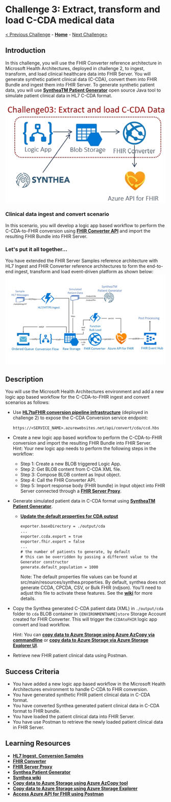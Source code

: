 # Challenge 3: Extract, transform and load C-CDA medical data

[< Previous Challenge](./Challenge02.md) - **[Home](../readme.md)** - [Next Challenge>](./Challenge04.md)

## Introduction

In this challenge, you will use the FHIR Converter reference architecture in Microsoft Health Architectures, deployed in challenge 2, to ingest, transform, and load clinical healthcare data into FHIR Server.  You will generate synthetic patient clinical data (C-CDA), convert them into FHIR Bundle and ingest them into FHIR Server.  To generate synthetic patient data, you will use **[SyntheaTM Patient Generator](https://github.com/synthetichealth/synthea#syntheatm-patient-generator)** open source Java tool to simulate patient clinical data in HL7 C-CDA format.  
<center><img src="../images/challenge03-architecture.png" width="550"></center>

### Clinical data ingest and convert scenario
In this scenario, you will develop a logic app based workflow to perform the C-CDA-to-FHIR conversion using **[FHIR Converter API](https://github.com/microsoft/FHIR-Converter/blob/master/docs/api-summary.md)** and import the resulting FHIR Bundle into FHIR Server.

### Let's put it all together...
You have extended the FHIR Server Samples reference architecture with HL7 Ingest and FHIR Converter reference architectures to form the end-to-end ingest, transform and load event-driven platform as shown below:
![HL7 ingest, conversion and bulk load](../images/fhir-hl7-ingest-conversion-bulkload-samples-architecture.jpg)


## Description

You will use the Microsoft Health Architectures environment and add a new logic app based workflow for the C-CDA-to-FHIR ingest and convert scenarios as follows:
- Use **[HL7toFHIR conversion pipeline infrastructure](https://github.com/microsoft/health-architectures/tree/master/HL7Conversion#hl7tofhir-conversion)** (deployed in challenge 2) to expose the C-CDA Conversion service endpoint: 

   `https://<SERVICE_NAME>.azurewebsites.net/api/convert/cda/ccd.hbs`

- Create a new logic app based workflow to perform the C-CDA-to-FHIR conversion and import the resulting FHIR Bundle into FHIR Server.  
   Hint:
   Your new logic app needs to perform the following steps in the workflow:
    - Step 1: Create a new BLOB triggered Logic App.
    - Step 2: Get BLOB content from C-CDA XML file.
    - Step 3: Compose BLOB content as Input object.
    - Step 4: Call the FHIR Converter API.
    - Step 5: Import response body (FHIR bundle) in Input object into FHIR Server connected through a **[FHIR Server Proxy](https://github.com/microsoft/health-architectures/blob/master/FHIR/FHIRProxy/readme.md)**.
- Generate simulated patient data in C-CDA format using **[SyntheaTM Patient Generator](https://github.com/synthetichealth/synthea#syntheatm-patient-generator)**.
   - **[Update the default properties for CDA output](https://github.com/synthetichealth/synthea#changing-the-default-properties)**
      ```
      exporter.baseDirectory = ./output/cda
      ...
      exporter.ccda.export = true
      exporter.fhir.export = false
      ...
      # the number of patients to generate, by default
      # this can be overridden by passing a different value to the Generator constructor
      generate.default_population = 1000
      ```
      
      Note: The default properties file values can be found at src/main/resources/synthea.properties. By default, synthea does not generate CCDA, CPCDA, CSV, or Bulk FHIR (ndjson). You'll need to adjust this file to activate these features. See the **[wiki](https://github.com/synthetichealth/synthea/wiki)** for more details.
      
- Copy the Synthea generated C-CDA patient data (XML) in `./output/cda` folder to `cda` BLOB container in `{ENVIRONMENTNAME}store` Storage Account created for FHIR Converter.  This will trigger the `CCDAtoFHIR` logic app convert and load workflow.

   Hint: 
   You can **[copy data to Azure Storage using Azure AzCopy via commandline](https://docs.microsoft.com/en-us/azure/storage/common/storage-use-azcopy-v10)** or **[copy data to Azure Storage via Azure Storage Explorer UI](https://docs.microsoft.com/en-us/azure/storage/blobs/storage-quickstart-blobs-storage-explorer#upload-blobs-to-the-container)**.  

- Retrieve new FHIR patient clinical data using Postman.

## Success Criteria

   - You have added a new logic app based workflow in the Microsoft Health Architectures environment to handle C-CDA to FHIR conversion.
   - You have generated synthetic FHIR patient clinical data in C-CDA format.
   - You have converted Synthea generated patient clinical data in C-CDA format to FHIR bundle.
   - You have loaded the patient clinical data into FHIR Server.
   - You have use Postman to retrieve the newly loaded patient clinical data in FHIR Server.

## Learning Resources

- **[HL7 Ingest, Conversion Samples](https://github.com/microsoft/health-architectures/tree/master/HL7Conversion#ingest)**
- **[FHIR Converter](https://github.com/microsoft/FHIR-Converter)** 
- **[FHIR Server Proxy](https://github.com/microsoft/health-architectures/blob/master/FHIR/FHIRProxy/readme.md)**
- **[Synthea Patient Generator](https://github.com/synthetichealth/synthea#syntheatm-patient-generator)**
- **[Synthea wiki](https://github.com/synthetichealth/synthea/wiki)**
- **[Copy data to Azure Storage using Azure AzCopy tool](https://docs.microsoft.com/en-us/azure/storage/common/storage-use-azcopy-v10)**
- **[Copy data to Azure Storage using Azure Storage Explorer](https://docs.microsoft.com/en-us/azure/storage/blobs/storage-quickstart-blobs-storage-explorer#upload-blobs-to-the-container)** 
- **[Access Azure API for FHIR using Postman](https://docs.microsoft.com/en-us/azure/healthcare-apis/access-fhir-postman-tutorial)**
